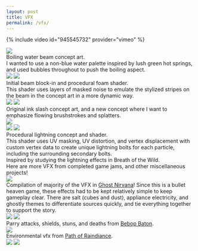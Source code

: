 ```yaml
---
layout: post
title: VFX
permalink: /vfx/
---
```


{% include video id="945545732" provider="vimeo" %}

<div class="img_row">
	<img class="col three" src="{{ site.baseurl }}/documentation/2024_vfxa/concepts/boilingbeam_conceptfull.png"/>
</div>
Boiling water beam concept art. <br>I wanted to use a non-blue water palette inspired by lush green hot springs, and used bubbles throughout to push the boiling aspect.
<div class="img_row">
	<img class="col half" src="{{ site.baseurl }}/documentation/2024_vfxa/prodlvl_beamblockin_small.gif"/>
	<img class="col half" src="{{ site.baseurl }}/documentation/2024_vfxa/prodlvl_beam_shader_small.gif"/>
</div>
Initial beam block-in and procedural foam shader. <br>This shader uses layers of masked noise to emulate the stylized stripes on the beam in the concept art in a more dynamic way.

<div class="img_row">
	<img class="col one" src="{{ site.baseurl }}/documentation/2024_vfxa/concepts/elemental_slash_concept.PNG"/>
	<img class="col two" src="{{ site.baseurl }}/documentation/2024_vfxa/concepts/ink_slash_conceptred.png"/>
</div>
Original ink slash concept art, and a new concept where I want to emphasize flowing brushstrokes and splatters.

<div class="img_row">
	<img class="col three" src="{{ site.baseurl }}/documentation/2024_vfxa/concepts/lightning_conceptfull.png"/>
</div>
<div class="img_row">
	<img class="col half" src="{{ site.baseurl }}/documentation/2024_vfxa/casestudy_lightningzap_secondpass_variation_small.gif"/>
	<img class="col half" src="{{ site.baseurl }}/documentation/2024_vfxa/casestudy_lightningzap_shader.gif"/>
</div>
Procedural lightning concept and shader. <br>This shader uses UV masking, UV distortion, and vertex displacement with custom vertex data to create unique lightning bolts for each particle, including the surrounding secondary bolts.<br>
Inspired by studying the lightning effects in Breath of the Wild.

<br>
Here are more VFX from completed game jams, and other miscellaneous projects!
<div class="img_row">
	<img class="col three" src="{{ site.baseurl }}/documentation/2023_ghostnirvana/VFX/ghostnirvana_vfx_compilation.gif"/>
</div>
Compilation of majority of the VFX in <a href="https://allisonkyeh.com/portfolio/ghostNirvana/">Ghost Nirvana</a>! Since this is a bullet heaven game, these effects had to be kept relatively simple to keep gameplay clear. There are salt (cubes and dust), appliance electricity, and ghostly themes to differentiate sources quickly, and tie everything together to support the story.
<div class="img_row">
	<img class="col half" src="{{ site.baseurl }}/documentation/2024_bebopbaton/v2_captures/ShortClipsGifs/attackcombo4_enemydeath.gif"/>
	<img class="col half" src="{{ site.baseurl }}/documentation/2024_bebopbaton/v2_captures/ShortClipsGifs/enemystun_shieldup2.gif"/>
</div>
Parry attacks, shields, stuns, and deaths from <a href="https://allisonkyeh.com/portfolio/bebopbaton/">Bebop Baton</a>.

<div class="img_row">
	<img class="col three" src="{{ site.baseurl }}/documentation/2020_thunderstorm/gameplaymontage.gif"/>
</div>
Environmental vfx from <a href="https://allisonkyeh.com/pathofraindiance">Path of Raindiance</a>.

<div class="img_row">
	<img class="col half" src="{{ site.baseurl }}/documentation/2024_vfxa/2dfx_smallfx_bubble_crop.gif"/>
	<img class="col half" src="{{ site.baseurl }}/documentation/2022_dp/animmarathon-violet.gif"/>
</div>



